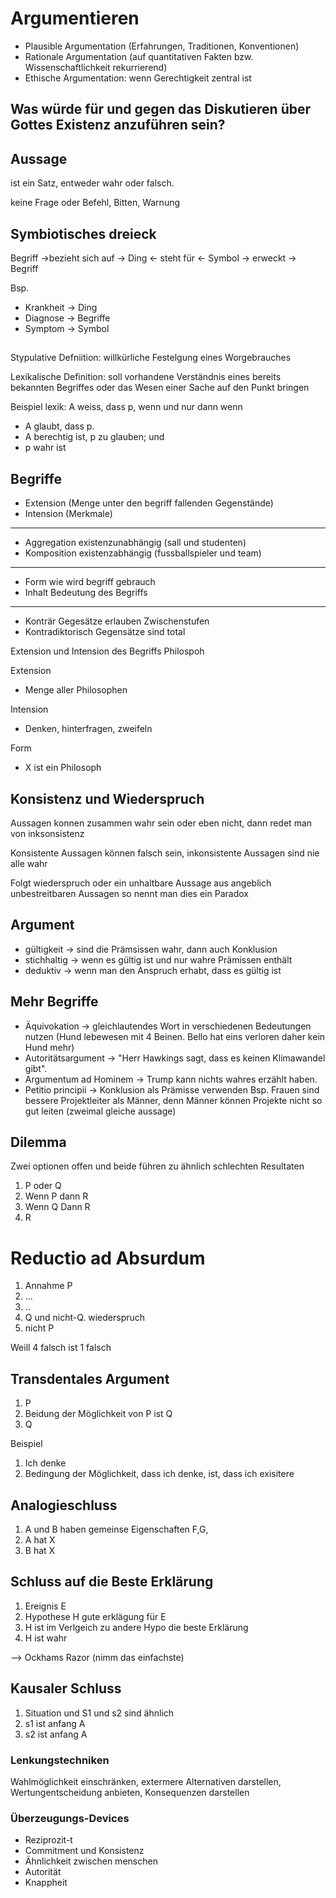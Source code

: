 # Argumentieren

- Plausible Argumentation (Erfahrungen, Traditionen, Konventionen)
- Rationale Argumentation (auf quantitativen Fakten bzw. Wissenschaftlichkeit rekurrierend)
- Ethische Argumentation: wenn Gerechtigkeit zentral ist

## Was würde für und gegen das Diskutieren über Gottes Existenz anzuführen sein?

## Aussage

ist ein Satz, entweder wahr oder falsch.

keine Frage oder Befehl, Bitten, Warnung

## Symbiotisches dreieck

Begriff ->bezieht sich auf -> Ding <- steht für  <- Symbol -> erweckt -> Begriff

Bsp. 
- Krankheit -> Ding
- Diagnose -> Begriffe
- Symptom -> Symbol


##

Stypulative Defniition: willkürliche Festelgung eines Worgebrauches

Lexikalische Definition: soll vorhandene Verständnis eines bereits bekannten Begriffes oder das Wesen einer Sache auf den Punkt bringen

Beispiel lexik: A weiss, dass p, wenn und nur dann wenn
- A glaubt, dass p.
- A berechtig ist, p zu glauben; und
- p wahr ist

## Begriffe

- Extension (Menge unter den begriff fallenden Gegenstände)
- Intension (Merkmale)
---
- Aggregation existenzunabhängig (sall und studenten)
- Komposition existenzabhängig (fussballspieler und team)
---
- Form wie wird begriff gebrauch
- Inhalt Bedeutung des Begriffs
---
- Konträr Gegesätze erlauben Zwischenstufen
- Kontradiktorisch Gegensätze sind total


Extension und Intension des Begriffs Philospoh

Extension
- Menge aller Philosophen

Intension
- Denken, hinterfragen, zweifeln

Form
- X ist ein Philosoph

## Konsistenz und Wiederspruch

Aussagen konnen zusammen wahr sein oder eben nicht, dann redet man von inksonsistenz

Konsistente Aussagen können falsch sein, inkonsistente Aussagen sind nie alle wahr

Folgt wiederspruch oder ein unhaltbare Aussage aus angeblich unbestreitbaren Aussagen so nennt man dies ein Paradox

## Argument

- gültigkeit -> sind die Prämsissen wahr, dann auch Konklusion
- stichhaltig -> wenn es gültig ist und nur wahre Prämissen enthält
- deduktiv -> wenn man den Anspruch erhabt, dass es gültig ist

##  Mehr Begriffe

- Äquivokation -> gleichlautendes Wort in verschiedenen Bedeutungen nutzen (Hund lebewesen mit 4 Beinen. Bello hat eins verloren daher kein Hund mehr)
- Autoritätsargument -> "Herr Hawkings sagt, dass es keinen Klimawandel gibt".
- Argumentum ad Hominem -> Trump kann nichts wahres erzählt haben.
- Petitio principii -> Konklusion als Prämisse verwenden Bsp. Frauen sind bessere Projektleiter als Männer, denn Männer können Projekte nicht so gut leiten (zweimal gleiche aussage)


## Dilemma

Zwei optionen offen und beide führen zu ähnlich schlechten Resultaten
1. P oder Q
2. Wenn P dann R
3. Wenn Q Dann R
4. R

# Reductio ad Absurdum

1. Annahme P
2. ...
3. ..
4. Q und nicht-Q. wiederspruch
5. nicht P

Weill 4 falsch ist 1 falsch

## Transdentales Argument
1. P
2. Beidung der Möglichkeit von P ist Q
3. Q

Beispiel
1. Ich denke
2. Bedingung der Möglichkeit, dass ich denke, ist, dass ich exisitere

## Analogieschluss
1. A und B haben gemeinse Eigenschaften F,G,
2. A hat X
3. B hat X

## Schluss auf die Beste Erklärung

1. Ereignis E
2. Hypothese H gute erklägung für E
3. H ist im Verlgeich zu andere Hypo die beste Erklärung
4. H ist wahr

--> Ockhams Razor (nimm das einfachste)

## Kausaler Schluss
1. Situation und S1 und s2 sind ähnlich
2. s1 ist anfang A
3. s2 ist anfang A


### Lenkungstechniken
Wahlmöglichkeit einschränken, extermere Alternativen darstellen, Wertungentscheidung anbieten, Konsequenzen darstellen

### Überzeugungs-Devices
- Reziprozit-t
- Commitment und Konsistenz
- Ähnlichkeit zwischen menschen
- Autorität
- Knappheit